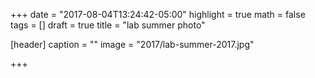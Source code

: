 +++
date = "2017-08-04T13:24:42-05:00"
highlight = true
math = false
tags = []
draft = true
title = "lab summer photo"

[header]
  caption = ""
  image = "2017/lab-summer-2017.jpg"

+++
